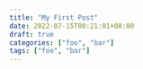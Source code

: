 ```yaml
---
title: "My First Post"
date: 2022-07-15T00:21:01+08:00
draft: true
categories: ["foo", "bar"]
tags: ["foo", "bar"]
---
```


